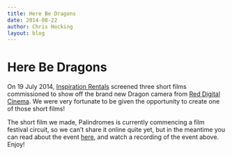 ```yaml
---
title: Here Be Dragons
date: 2014-08-22
author: Chris Hocking
layout: blog
---
```

# Here Be Dragons

On 19 July 2014, [Inspiration Rentals](http://www.inspirationrentals.com.au) screened three short films commissioned to show off the brand new Dragon camera from [Red Digital Cinema](http://red.com). We were very fortunate to be given the opportunity to create one of those short films!

The short film we made, Palindromes is currently commencing a film festival circuit, so we can’t share it online quite yet, but in the meantime you can read about the event [here](https://medium.com/@cailyoung/here-be-dragons-65ab99cb6f1c), and watch a recording of the event above. Enjoy!